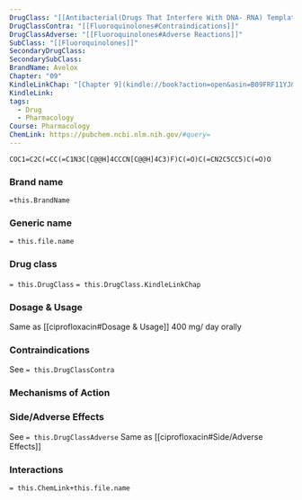```yaml
---
DrugClass: "[[Antibacterial(Drugs That Interfere With DNA- RNA) Template]]"
DrugClassContra: "[[Fluoroquinolones#Contraindications]]"
DrugClassAdverse: "[[Fluoroquinolones#Adverse Reactions]]"
SubClass: "[[Fluoroquinolones]]"
SecondaryDrugClass: 
SecondarySubClass: 
BrandName: Avelox
Chapter: "09"
KindleLinkChap: "[Chapter 9](kindle://book?action=open&asin=B09FRF11YJ&location=4794)"
KindleLink: 
tags:
  - Drug
  - Pharmacology
Course: Pharmacology
ChemLink: https://pubchem.ncbi.nlm.nih.gov/#query=
---
```

```smiles
COC1=C2C(=CC(=C1N3C[C@@H]4CCCN[C@@H]4C3)F)C(=O)C(=CN2C5CC5)C(=O)O
```

### Brand name
`=this.BrandName`
### Generic name
`= this.file.name`

### Drug class 
`= this.DrugClass`
	`= this.DrugClass.KindleLinkChap`

### Dosage & Usage
Same as [[ciprofloxacin#Dosage & Usage]]
400 mg/ day orally

### Contraindications
See `= this.DrugClassContra`

### Mechanisms of Action

### Side/Adverse Effects
See `= this.DrugClassAdverse`
Same as [[ciprofloxacin#Side/Adverse Effects]]

### Interactions

`= this.ChemLink+this.file.name`
